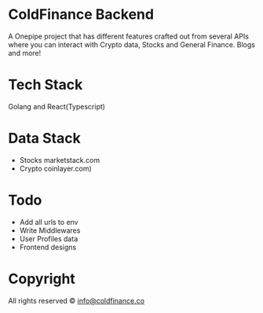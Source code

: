 # ColdFinance Backend
A Onepipe project that has different features crafted out from several APIs where you can interact with Crypto data, Stocks and General Finance. Blogs and more!

# Tech Stack
Golang and React(Typescript)

# Data Stack
- Stocks marketstack.com
- Crypto coinlayer.com)

# Todo
- Add all urls to env
- Write Middlewares
- User Profiles data
- Frontend designs

# Copyright
All rights reserved &copy; info@coldfinance.co